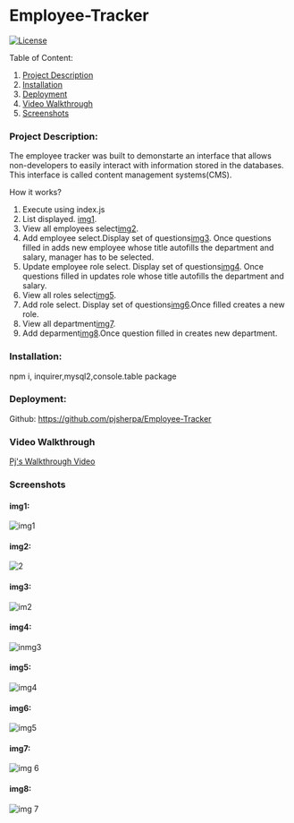 # Employee-Tracker 
   [![License](https://img.shields.io/badge/license-mit-blue.svg)
      ](https://opensource.org/licenses/mit)
  
  Table of Content:
  1. [Project Description](#Project-Description)
  2. [Installation](#Installation)
  3. [Deployment](#Deployment)
  4. [Video Walkthrough](#Video-Walkthrough)
  4. [Screenshots](#Screenshots)

### Project Description:

The employee tracker was built to demonstarte an interface that allows non-developers to easily interact with information stored in the databases. This interface is called content management systems(CMS).

How it works?

1. Execute using index.js 
2. List displayed. [img1](#img1).
3. View all employees select[img2](#img2).
4. Add employee select.Display set of questions[img3](#img3). Once questions filled in adds new employee whose title autofills the department and salary, manager has to be selected.
5. Update employee role select. Display set of questions[img4](#img4). Once questions filled in updates role whose title autofills the department and salary.
6. View all roles select[img5](#img5).
7. Add role select. Display set of questions[img6](#img6).Once filled creates a new role. 
8. View all department[img7](#img7).
9. Add deparment[img8](#img8).Once question filled in creates new department.

### Installation:
npm i, inquirer,mysql2,console.table package

### Deployment:

Github:
https://github.com/pjsherpa/Employee-Tracker


### Video Walkthrough

[Pj's Walkthrough Video](https://drive.google.com/file/d/1e0hsDaHJKM2TElZz-NKqeof3ldEzeluj/view)

### Screenshots

#### img1: 

![img1](https://user-images.githubusercontent.com/105903416/189236499-653c88db-82e4-410f-88e8-2f5573b6fa35.png)

#### img2:

![2](https://user-images.githubusercontent.com/105903416/189236547-e3d4bf87-fe55-4238-b057-4aba16f982d2.png)

#### img3:

![im2](https://user-images.githubusercontent.com/105903416/189236577-cacfb1f9-5ef8-46d3-a0d4-ea67a5d4bd5c.png)

#### img4:

![inmg3](https://user-images.githubusercontent.com/105903416/189236593-3a539bc3-f19b-4b47-925b-52abb2ab9fca.png)

#### img5:

![img4](https://user-images.githubusercontent.com/105903416/189236618-57389110-f398-4f02-adef-41acbe2aad4f.png)

#### img6:

![img5](https://user-images.githubusercontent.com/105903416/189236631-9cf66c69-21ea-492c-bac7-5aaf04526ae9.png)

#### img7:

![img 6](https://user-images.githubusercontent.com/105903416/189236651-53c8296b-e5d2-41f1-be41-70fe736fee00.png)

#### img8:

![img 7](https://user-images.githubusercontent.com/105903416/189236665-4b1aeab3-9e8c-4fd9-9667-27d34622e9eb.png)

